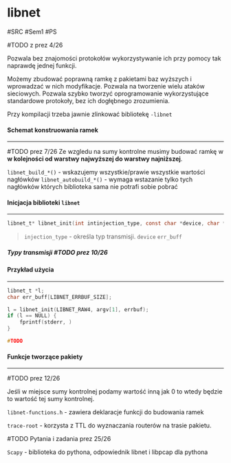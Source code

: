 # libnet
#SRC #Sem1 #PS

#TODO z prez 4/26

Pozwala bez znajomości protokołów wykorzystywanie ich przy pomocy tak naprawdę jednej funkcji.

Możemy zbudować poprawną ramkę z pakietami baz wyższych i wprowadzać w nich modyfikacje. Pozwala na tworzenie wielu ataków sieciowych. Pozwala szybko tworzyć oprogramowanie wykorzystujące standardowe protokoły, bez ich dogłębnego zrozumienia.

Przy kompilacji trzeba jawnie zlinkować bibliotekę `-libnet`


#### Schemat konstruowania ramek
---
#TODO prez 7/26
Ze wzgledu na sumy kontrolne musimy budować ramkę w **w kolejności od warstwy najwyższej do warstwy najniższej**.

`libnet_build_*()` - wskazujemy wszystkie/prawie wszystkie wartości nagłówków
`libnet_autobuild_*()` - wymaga wstazanie tylko tych nagłówków których biblioteka sama nie potrafi sobie pobrać

#### Inicjacja biblioteki `libnet`
---
``` c
libnet_t* libnet_init(int intinjection_type, const char *device, char *err_buf)
```
>`injection_type` - określa typ transmisji.
>`device`
>`err_buff`

##### Typy transmisji #TODO prez 10/26

#### Przykład użycia
---
``` C
libnet_t *l;
char err_buff[LIBNET_ERRBUF_SIZE];

l = libnet_init(LIBNET_RAW4, argv[1], errbuf);
if (l == NULL) {
	fprintf(stderr, )
}

#TODO 
```

#### Funkcje tworzące pakiety
---
#TODO prez 12/26


Jeśli w miejsce sumy kontrolnej podamy wartość inną jak 0 to wtedy będzie to wartość tej sumy kontrolnej.


`libnet-functions.h` - zawiera deklaracje funkcji do budowania ramek

`trace-root` - korzysta z TTL do wyznaczania routerów na trasie pakietu.

#TODO Pytania i zadania prez 25/26


`Scapy` - biblioteka do pythona, odpowiednik libnet i libpcap dla pythona